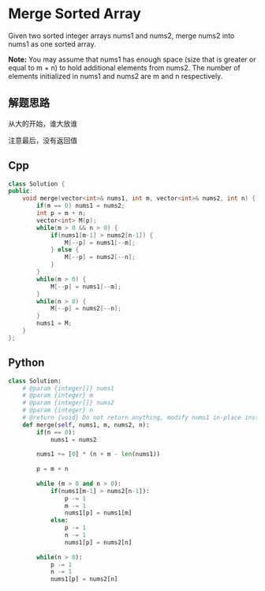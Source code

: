 Merge Sorted Array 
===

Given two sorted integer arrays nums1 and nums2, merge nums2 into nums1 as one sorted array.

**Note:**
You may assume that nums1 has enough space (size that is greater or equal to m + n) to hold additional elements from nums2. The number of elements initialized in nums1 and nums2 are m and n respectively.

## 解题思路

从大的开始，谁大放谁

注意最后，没有返回值

## Cpp

```cpp
class Solution {
public:
    void merge(vector<int>& nums1, int m, vector<int>& nums2, int n) {
        if(m == 0) nums1 = nums2;
        int p = m + n;
        vector<int> M(p);
        while(m > 0 && n > 0) {
            if(nums1[m-1] > nums2[n-1]) {
                M[--p] = nums1[--m];
            } else {
                M[--p] = nums2[--n];
            }
        }
        while(m > 0) {
            M[--p] = nums1[--m];
        }
        while(n > 0) {
            M[--p] = nums2[--n];
        }
        nums1 = M;
    }
};
```

## Python

```python
class Solution:
    # @param {integer[]} nums1
    # @param {integer} m
    # @param {integer[]} nums2
    # @param {integer} n
    # @return {void} Do not return anything, modify nums1 in-place instead.
    def merge(self, nums1, m, nums2, n):
        if(n == 0):
            nums1 = nums2
            
        nums1 += [0] * (n + m - len(nums1))
        
        p = m + n
        
        while (m > 0 and n > 0):
            if(nums1[m-1] > nums2[n-1]):
                p -= 1
                m -= 1
                nums1[p] = nums1[m]
            else:
                p -= 1
                n -= 1
                nums1[p] = nums2[n]
                
        while(n > 0):
            p -= 1
            n -= 1
            nums1[p] = nums2[n]
```
